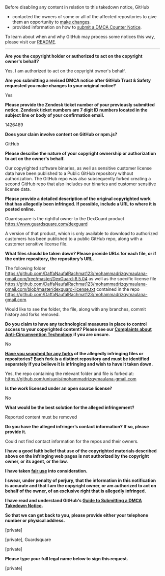 Before disabling any content in relation to this takedown notice, GitHub
- contacted the owners of some or all of the affected repositories to give them an opportunity to [make changes](https://docs.github.com/en/github/site-policy/dmca-takedown-policy#a-how-does-this-actually-work).
- provided information on how to [submit a DMCA Counter Notice](https://docs.github.com/en/articles/guide-to-submitting-a-dmca-counter-notice).

To learn about when and why GitHub may process some notices this way, please visit our [README](https://github.com/github/dmca/blob/master/README.md#anatomy-of-a-takedown-notice).

---

**Are you the copyright holder or authorized to act on the copyright owner's behalf?**

Yes, I am authorized to act on the copyright owner's behalf.

**Are you submitting a revised DMCA notice after GitHub Trust & Safety requested you make changes to your original notice?**

Yes

**Please provide the Zendesk ticket number of your previously submitted notice. Zendesk ticket numbers are 7 digit ID numbers located in the subject line or body of your confirmation email.**

1426489

**Does your claim involve content on GitHub or npm.js?**

GitHub

**Please describe the nature of your copyright ownership or authorization to act on the owner's behalf.**

Our copyrighted software binaries, as well as sensitive customer license data have been published to a Public GitHub repository without authorization. The GitHub repo was also subsequently forked creating a second GitHub repo that also includes our binaries and customer sensitive license data.

**Please provide a detailed description of the original copyrighted work that has allegedly been infringed. If possible, include a URL to where it is posted online.**

Guardsquare is the rightful owner to the DexGuard product https://www.guardsquare.com/dexguard

A version of that product, which is only available to download to authorized customers has been published to a public GitHub repo, along with a customer sensitive license file.

**What files should be taken down? Please provide URLs for each file, or if the entire repository, the repository’s URL.**

The following folder https://github.com/DaffaNaufalRachmat123/mohammadrizqymaulana-gmail.com/tree/master/DexGuard-8.5.04 as well as the specific license file https://github.com/DaffaNaufalRachmat123/mohammadrizqymaulana-gmail.com/blob/master/dexguard-license.txt contained in the repo https://github.com/DaffaNaufalRachmat123/mohammadrizqymaulana-gmail.com.

Would like to see the folder, the file, along with any branches, commit history and forks removed.

**Do you claim to have any technological measures in place to control access to your copyrighted content? Please see our <a href="https://docs.github.com/articles/guide-to-submitting-a-dmca-takedown-notice#complaints-about-anti-circumvention-technology">Complaints about Anti-Circumvention Technology</a> if you are unsure.**

No

**<a href="https://docs.github.com/articles/dmca-takedown-policy#b-what-about-forks-or-whats-a-fork">Have you searched for any forks</a> of the allegedly infringing files or repositories? Each fork is a distinct repository and must be identified separately if you believe it is infringing and wish to have it taken down.**

Yes, the repo containing the relevant folder and file is forked at: https://github.com/unisunis/mohammadrizqymaulana-gmail.com

**Is the work licensed under an open source license?**

No

**What would be the best solution for the alleged infringement?**

Reported content must be removed

**Do you have the alleged infringer’s contact information? If so, please provide it.**

Could not find contact information for the repos and their owners.

**I have a good faith belief that use of the copyrighted materials described above on the infringing web pages is not authorized by the copyright owner, or its agent, or the law.**

**I have taken <a href="https://www.lumendatabase.org/topics/22">fair use</a> into consideration.**

**I swear, under penalty of perjury, that the information in this notification is accurate and that I am the copyright owner, or am authorized to act on behalf of the owner, of an exclusive right that is allegedly infringed.**

**I have read and understand GitHub's <a href="https://docs.github.com/articles/guide-to-submitting-a-dmca-takedown-notice/">Guide to Submitting a DMCA Takedown Notice</a>.**

**So that we can get back to you, please provide either your telephone number or physical address.**

[private]

[private], Guardsquare

[private]

**Please type your full legal name below to sign this request.**

[private]
